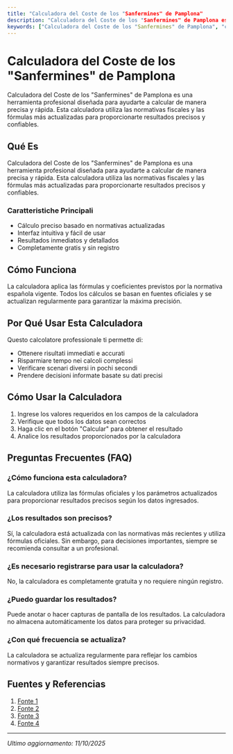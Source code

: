 ```yaml
---
title: "Calculadora del Coste de los "Sanfermines" de Pamplona"
description: "Calculadora del Coste de los "Sanfermines" de Pamplona es una herramienta profesional diseñada para ayudarte a calcular de manera precisa y rápida. Esta calculadora utiliza las normativas fiscales y las fórmulas más actualizadas para proporcionarte resultados precisos y confiables."
keywords: ["Calculadora del Coste de los "Sanfermines" de Pamplona", "calcolatore", "calcolo online"]
---
```


# Calculadora del Coste de los "Sanfermines" de Pamplona

Calculadora del Coste de los "Sanfermines" de Pamplona es una herramienta profesional diseñada para ayudarte a calcular de manera precisa y rápida. Esta calculadora utiliza las normativas fiscales y las fórmulas más actualizadas para proporcionarte resultados precisos y confiables.

## Qué Es

Calculadora del Coste de los "Sanfermines" de Pamplona es una herramienta profesional diseñada para ayudarte a calcular de manera precisa y rápida. Esta calculadora utiliza las normativas fiscales y las fórmulas más actualizadas para proporcionarte resultados precisos y confiables.

### Caratteristiche Principali

- Cálculo preciso basado en normativas actualizadas
- Interfaz intuitiva y fácil de usar
- Resultados inmediatos y detallados
- Completamente gratis y sin registro

## Cómo Funciona

La calculadora aplica las fórmulas y coeficientes previstos por la normativa española vigente. Todos los cálculos se basan en fuentes oficiales y se actualizan regularmente para garantizar la máxima precisión.

## Por Qué Usar Esta Calculadora

Questo calcolatore professionale ti permette di:

- Ottenere risultati immediati e accurati
- Risparmiare tempo nei calcoli complessi
- Verificare scenari diversi in pochi secondi
- Prendere decisioni informate basate su dati precisi

## Cómo Usar la Calculadora

1. Ingrese los valores requeridos en los campos de la calculadora
2. Verifique que todos los datos sean correctos
3. Haga clic en el botón "Calcular" para obtener el resultado
4. Analice los resultados proporcionados por la calculadora

## Preguntas Frecuentes (FAQ)

### ¿Cómo funciona esta calculadora?

La calculadora utiliza las fórmulas oficiales y los parámetros actualizados para proporcionar resultados precisos según los datos ingresados.

### ¿Los resultados son precisos?

Sí, la calculadora está actualizada con las normativas más recientes y utiliza fórmulas oficiales. Sin embargo, para decisiones importantes, siempre se recomienda consultar a un profesional.

### ¿Es necesario registrarse para usar la calculadora?

No, la calculadora es completamente gratuita y no requiere ningún registro.

### ¿Puedo guardar los resultados?

Puede anotar o hacer capturas de pantalla de los resultados. La calculadora no almacena automáticamente los datos para proteger su privacidad.

### ¿Con qué frecuencia se actualiza?

La calculadora se actualiza regularmente para reflejar los cambios normativos y garantizar resultados siempre precisos.

## Fuentes y Referencias

1. [Fonte 1](https://www.fotocasa.es/fotocasa-life/alquiler/alquilar-un-piso-en-sanfermines-es-casi-cinco-veces-mas-caro/)
2. [Fonte 2](https://www.eleconomista.es/informalia/estilo-de-vida/noticias/12898950/07/24/todo-lo-que-necesitas-saber-sobre-los-sanfermines-2024-donde-aparcar-donde-comer-y-que-conciertos-hay.html)
3. [Fonte 3](https://www.oecd.org/content/dam/oecd/es/publications/reports/2024/10/measuring-and-monitoring-the-sustainability-of-tourism-at-regional-level-in-spain_f1f83d9c/9f52ddd8-es.pdf)
4. [Fonte 4](https://www.wolorent.com/blog/cuales-son-las-ciudades-de-espana-mas-caras-para-vivir-de-alquiler/)

---

*Ultimo aggiornamento: 11/10/2025*
